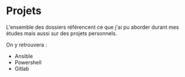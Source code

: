 # Projets
L'ensemble des dossiers référencent ce que j'ai pu aborder durant mes études mais aussi sur des projets personnels.

On y retrouvera : 

- Ansible
- Powershell
- Gitlab
